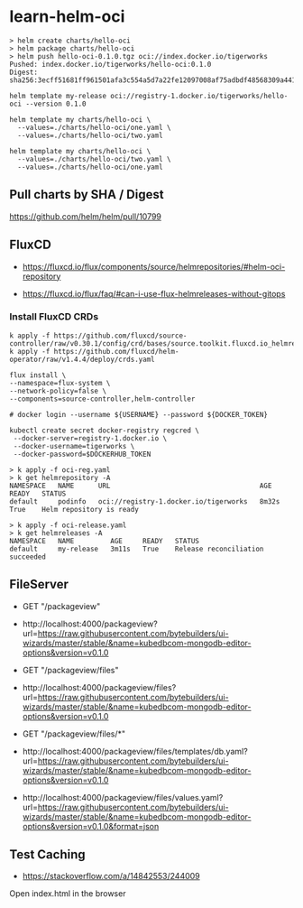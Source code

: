 # learn-helm-oci

```
> helm create charts/hello-oci
> helm package charts/hello-oci
> helm push hello-oci-0.1.0.tgz oci://index.docker.io/tigerworks
Pushed: index.docker.io/tigerworks/hello-oci:0.1.0
Digest: sha256:3ecff51681ff961501afa3c554a5d7a22fe12097008af75adbdf48568309a441
```

```
helm template my-release oci://registry-1.docker.io/tigerworks/hello-oci --version 0.1.0
```

```
helm template my charts/hello-oci \
  --values=./charts/hello-oci/one.yaml \
  --values=./charts/hello-oci/two.yaml
```

```
helm template my charts/hello-oci \
  --values=./charts/hello-oci/two.yaml \
  --values=./charts/hello-oci/one.yaml
```

## Pull charts by SHA / Digest

https://github.com/helm/helm/pull/10799

## FluxCD

- https://fluxcd.io/flux/components/source/helmrepositories/#helm-oci-repository


- https://fluxcd.io/flux/faq/#can-i-use-flux-helmreleases-without-gitops

### Install FluxCD CRDs

```
k apply -f https://github.com/fluxcd/source-controller/raw/v0.30.1/config/crd/bases/source.toolkit.fluxcd.io_helmrepositories.yaml
k apply -f https://github.com/fluxcd/helm-operator/raw/v1.4.4/deploy/crds.yaml
```

```
flux install \
--namespace=flux-system \
--network-policy=false \
--components=source-controller,helm-controller

# docker login --username ${USERNAME} --password ${DOCKER_TOKEN}

kubectl create secret docker-registry regcred \
 --docker-server=registry-1.docker.io \
 --docker-username=tigerworks \
 --docker-password=$DOCKERHUB_TOKEN

> k apply -f oci-reg.yaml
> k get helmrepository -A
NAMESPACE   NAME      URL                                     AGE     READY   STATUS
default     podinfo   oci://registry-1.docker.io/tigerworks   8m32s   True    Helm repository is ready

> k apply -f oci-release.yaml
> k get helmreleases -A
NAMESPACE   NAME         AGE     READY   STATUS
default     my-release   3m11s   True    Release reconciliation succeeded
```

## FileServer

- GET "/packageview"

- http://localhost:4000/packageview?url=https://raw.githubusercontent.com/bytebuilders/ui-wizards/master/stable/&name=kubedbcom-mongodb-editor-options&version=v0.1.0

- GET "/packageview/files"

- http://localhost:4000/packageview/files?url=https://raw.githubusercontent.com/bytebuilders/ui-wizards/master/stable/&name=kubedbcom-mongodb-editor-options&version=v0.1.0

- GET "/packageview/files/\*"

- http://localhost:4000/packageview/files/templates/db.yaml?url=https://raw.githubusercontent.com/bytebuilders/ui-wizards/master/stable/&name=kubedbcom-mongodb-editor-options&version=v0.1.0

- http://localhost:4000/packageview/files/values.yaml?url=https://raw.githubusercontent.com/bytebuilders/ui-wizards/master/stable/&name=kubedbcom-mongodb-editor-options&version=v0.1.0&format=json


## Test Caching

- https://stackoverflow.com/a/14842553/244009

Open index.html in the browser
